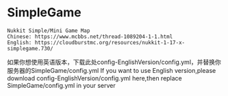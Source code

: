 # SimpleGame
    Nukkit Simple/Mini Game Map
    Chinese: https://www.mcbbs.net/thread-1089204-1-1.html
    English: https://cloudburstmc.org/resources/nukkit-1-17-x-simplegame.730/

如果你想使用英语版本，下载此处config-EnglishVersion/config.yml，并替换你服务器的SimpleGame/config.yml
If you want to use English version,please download config-EnglishVersion/config.yml here,then replace SimpleGame/config.yml in your server
